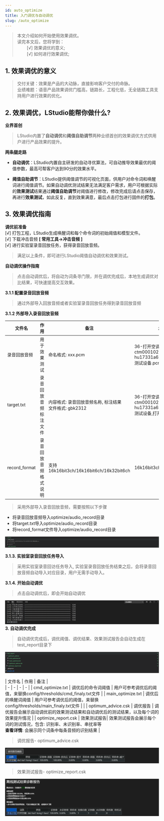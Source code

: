 ```yaml
---
id: auto_optimize 
title: 入门调优与自动调优
slug: /auto_optimize
---
```


> 本文介绍如何开始使用效果调优。<br/>
> 读完本文后，您将学到：<br/>
> &nbsp;&nbsp;&nbsp;&nbsp;&nbsp;&nbsp;&nbsp; [√] 效果调优的意义;<br/>
> &nbsp;&nbsp;&nbsp;&nbsp;&nbsp;&nbsp;&nbsp; [√] 如何进行效果调优;<br/>

## 1. 效果调优的意义
> 交付关键：效果是产品的大动脉，直接影响客户交付的命脉。<br/>
> 业绩难题：语音产品效果调优门槛高，链路长，工程化低，无全链路工具支持用户进行效果的优化。

## 2. 效果调优，LStudio能帮你做什么?
**业界首创**
> LStudio内置了**自动调优**和**阈值自助调节**两种业绩首创的效果调优方式供用户进行产品效果的提升。<br/>

**两条腿走路**<br/>

* **自动调优**：LStudio内置自主研发的自动寻优算法，可自动推导效果最优的阈值参数，最高可帮客户达到90分的效果水平。<br/>

* **阈值自助调节**：LStudio提供阈值调节的可视化页面，供用户对命令词和唤醒词进行阈值调节。如果自动调优测试结果无法满足客户需求，用户可根据实际的**效果测试**结果通过**阈值自助调节**对阈值进行修改，修改完成后请点击保存，再进行**效果测试**，如此反复，直到效果满意，最后点击打包进行固件的**打包**。<br/>

## 3. 效果调优指南
**调优前准备**<br/>
[√] 打包工程，LStudio生成唤醒词和每个命令词的初始阈值和模型文件。<br/>
[√] 下载冲击音频 **[ 常用工具->冲击音频 ]**<br/>
[√] 进行实验室录音回放任务，获得录音回放音频。<br/>

> 满足以上条件，即可进行LStudio阈值自动调优和效果测试。<br/>


**自动调优操作指南**
> 点击自动调优后，将自动为词条寻门限，并在调优完成后，本地生成调优对比结果，可快速提高交互效果。

**3.1.1 配置录音回放音频**
> 通过外部导入回放音频或者实验室录音回放任务得到录音回放音频

**3.1.2 外部导入录音回放音频**

| 文件名 | 作用 | 备注 |  示例 |
| - | - | - | - |
| 录音回放音频 | 用于效果测试 |  命名格式: xxx.pcm  |36-打开空调-<br/>ctm00010203@<br/>hu17331a632f00212902-<br/>测试设备.pcm |
| target.txt | 录音回放音频标注文件 | 内容格式: 录音回放音频名称, 标注结果<br/>文件格式: gbk2312 | 36-打开空调-<br/>ctm00010203@<br/>hu17331a632f00212902-<br/>测试设备,打开空调 |
| record_format | 录音回放音频格式说明 | 支持16k16bit3ch/16k16bit6ch/16k32bit6ch | 16k16bit3ch |

> 采用外部导入录音回放音频，需要按照以下步骤
* 将录音回放音频导入optimize/audio_record目录
* 将target.txt导入optimize/audio_record目录
* 将record_format文件导入optimize/audio_record目录

![](./files/1610984795377.png)

**3.1.3. 实验室录音回放任务导入**
> 采用实验室录音回访任务导入, 实验室录音回放任务结束之后，会将录音回放音频自动导入对应目录，用户无需手动导入。

**3.1.4. 开始自动调优**
> 点击自动调优后，即会开始自动调优

![](./files/1610975431380.png)
**3. 自动调优完成**
> 自动调优完成后，调优阈值、调优结果、效果测试报告会自动生成在test_report目录下

![](./files/1610975381325.png)



| 文件名 | 作用 | 备注 |   
| - | - | - | - |
| cmd_optimize.txt | 调优后的命令词阈值 | 用户可参考调优后的阈值，来替换config/thresholds/cmd_finaly.txt文件  |
| main_optimize.txt | 调优后的唤醒词阈值 | 用户可参考调优后的阈值，来替换config/thresholds/main_finaly.txt文件  |  |
| optimum_advice.csk | 调优报告 | 调优报告会展示自动调优前的效果测试结果和自动调优后的测试结果，以及每个词的效果提升情况 |
| optimize_report.csk | 效果测试报告| 效果测试报告会展示每个词的测试情况，包含: 识别率、未识别率、串扰率等<br/>**查看详情**: 会展示同个词条中每条音频的识别结果 |

> 调优报告- optimum_advice.csk

![](./files/1610975185267.png)

> 效果测试报告- optimize_report.csk

![](./files/1610975115316.png)





